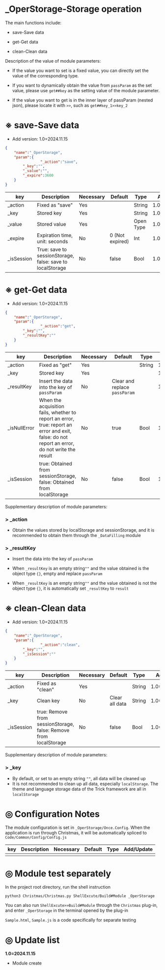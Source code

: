 # _OperStorage-Storage operation

The main functions include:

- save-Save data
- get-Get data

- clean-Clean data

Description of the value of module parameters:

- If the value you want to set is a fixed value, you can directly set the value of the corresponding type.

- If you want to dynamically obtain the value from `passParam` as the set value, please use `get##key` as the setting value of the module parameter.

- If the value you want to get is in the inner layer of passParam (nested json), please locate it with `>>`, such as `get##key_1>>key_2`

# ※ save-Save data

- Add version: 1.0=2024.11.15

```json
{
    "name":"_OperStorage",
    "param":{
				"_action":"save",
      	"_key":"",
      	"_value":"",
      	"_expire":3600
    }
}
```

| key           | Description                                                  | Necessary | Default | Type   | Add/Update     |
| ------------- | ------------------------------------------------------------ | --------- | ------- | ------ | -------------- |
| _action    | Fixed as "save"                                           | Yes       |                 | String    | 1.0=2024.11.15 |
| _key | Stored key | Yes | | String | 1.0=2024.11.15 |
| _value | Stored value | Yes | | Open Type | 1.0=2024.11.15 |
| _expire | Expiration time, unit: seconds | No | 0 (Not expired) | Int | 1.0=2024.11.15 |
| _isSession | True: save to sessionStorage, false: save to localStorage | No | false | Bool | 1.0=2024.11.15 |

# ※ get-Get data

- Add version: 1.0=2024.11.15

```json
{
    "name":"_OperStorage",
    "param":{
				"_action":"get",
      	"_key":"",
      	"_resultKey":""
    }
}
```

| key          | Description                                                  | Necessary | Default                       | Type   | Add/Update     |
| ------------ | ------------------------------------------------------------ | --------- | ----------------------------- | ------ | -------------- |
| _action      | Fixed as "get"                                               | Yes       |                               | String | 1.0=2024.11.15 |
| _key         | Stored key                                                   | Yes       |                               |        | 1.0=2024.11.15 |
| _resultKey   | Insert the data into the key of `passParam`                  | No        | Clear and replace `passParam` |        | 1.0=2024.11.15 |
| _isNullError | When the acquisition fails, whether to report an error, true: report an error and exit, false: do not report an error, do not write the result | No        | true                          | Bool   | 1.0=2024.11.15 |
| _isSession   | true: Obtained from sessionStorage, false: Obtained from localStorage | No        | false                         | Bool   | 1.0=2024.11.15 |

Supplementary description of module parameters:

### > _action

- Obtain the values stored by localStorage and sessionStorage, and it is recommended to obtain them through the `_DataFilling` module

### > _resultKey

- Insert the data into the key of `passParam`
- When `_resultKey` is an empty string`""` and the value obtained is the object type `{}`, empty and replace `passParam`

- When `_resultKey` is an empty string`""` and the value obtained is not the object type `{}`, it is automatically set `_resultKey` to `result`

# ※ clean-Clean data

- Add version: 1.0=2024.11.15

```json
{
    "name":"_OperStorage",
    "param":{
				"_action":"clean",
      	"_key":"",
      	"_isSession":""
    }
}
```

| key        | Description                                                  | Necessary | Default        | Type   | Add/Update     |
| ---------- | ------------------------------------------------------------ | --------- | -------------- | ------ | -------------- |
| _action    | Fixed as "clean"                                             | Yes       |                | String | 1.0=2024.11.15 |
| _key       | Clean key                                                    | No        | Clear all data | String | 1.0=2024.11.15 |
| _isSession | true: Remove from sessionStorage, false: Remove from localStorage | No        | false          | Bool   | 1.0=2024.11.15 |

Supplementary description of module parameters:

### > _key

- By default, or set to an empty string `""`, all data will be cleaned up
- It is not recommended to clean up all data, especially `localStorage`. The theme and language storage data of the Trick framework are all in `localStorage`

# ◎ Configuration Notes

The module configuration is set in `_OperStorage/Once.Config`. When the application is run through Christmas, it will be automatically spliced to `Code/Common/Config/Config.js`

| key                                       | Description                                                  | Necessary | Default     | Type   | Add/Update     |
| ----------------------------------------- | ------------------------------------------------------------ | --------- | ----------- | ------ | -------------- |
|      |             |           |         |      |            |

# ◎ Module test separately

In the project root directory, run the shell instruction

```
python3 Christmas/Christmas.py ShellExcute/Build#Module _OperStorage
```

You can also run `ShellExcute>>Build#Module` through the `Christmas` plug-in, and enter `_OperStorage` in the terminal opened by the plug-in

`Sample.html`, `Sample.js` is a code specifically for separate testing

# ◎ Update list

**1.0=2024.11.15**

- Module create
